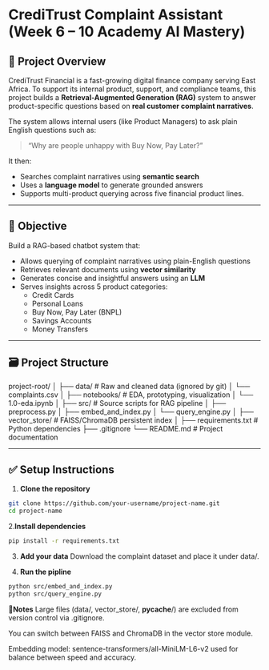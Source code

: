# CrediTrust Complaint Assistant (Week 6 – 10 Academy AI Mastery)

## 📌 Project Overview

CrediTrust Financial is a fast-growing digital finance company serving East Africa. To support its internal product, support, and compliance teams, this project builds a **Retrieval-Augmented Generation (RAG)** system to answer product-specific questions based on **real customer complaint narratives**.

The system allows internal users (like Product Managers) to ask plain English questions such as:

> “Why are people unhappy with Buy Now, Pay Later?”

It then:

- Searches complaint narratives using **semantic search**
- Uses a **language model** to generate grounded answers
- Supports multi-product querying across five financial product lines.

---

## 🎯 Objective

Build a RAG-based chatbot system that:

- Allows querying of complaint narratives using plain-English questions
- Retrieves relevant documents using **vector similarity**
- Generates concise and insightful answers using an **LLM**
- Serves insights across 5 product categories:
  - Credit Cards
  - Personal Loans
  - Buy Now, Pay Later (BNPL)
  - Savings Accounts
  - Money Transfers

---

## 🗃️ Project Structure

project-root/
│
├── data/ # Raw and cleaned data (ignored by git)
│ └── complaints.csv
│
├── notebooks/ # EDA, prototyping, visualization
│ └── 1.0-eda.ipynb
│
├── src/ # Source scripts for RAG pipeline
│ ├── preprocess.py
│ ├── embed_and_index.py
│ └── query_engine.py
│
├── vector_store/ # FAISS/ChromaDB persistent index
│
├── requirements.txt # Python dependencies
├── .gitignore
└── README.md # Project documentation

---

## ✅ Setup Instructions

1. **Clone the repository**

```bash
git clone https://github.com/your-username/project-name.git
cd project-name
```

2.**Install dependencies**

```bash
pip install -r requirements.txt

```

3. **Add your data**
   Download the complaint dataset and place it under data/.

4. **Run the pipline**

```bash
python src/embed_and_index.py
python src/query_engine.py
```

**📎Notes**
Large files (data/, vector_store/, **pycache**/) are excluded from version control via .gitignore.

You can switch between FAISS and ChromaDB in the vector store module.

Embedding model: sentence-transformers/all-MiniLM-L6-v2 used for balance between speed and accuracy.
